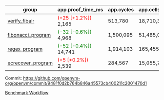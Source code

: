 | group | app.proof_time_ms | app.cycles | app.cells_used | leaf.proof_time_ms | leaf.cycles | leaf.cells_used |
| -- | -- | -- | -- | -- | -- | -- |
| [verify_fibair](https://github.com/openvm-org/openvm/blob/benchmark-results/benchmarks-pr/1335/verify_fibair-9481f0d2b764b846a45573cb400211c2001470d1.md) |<span style='color: red'>(+25 [+1.2%])</span> 2,165 |  513,780 |  18,710,341 |- | - | - |
| [fibonacci_program](https://github.com/openvm-org/openvm/blob/benchmark-results/benchmarks-pr/1335/fibonacci-9481f0d2b764b846a45573cb400211c2001470d1.md) |<span style='color: green'>(-32 [-0.6%])</span> 4,968 |  1,500,095 |  51,485,080 |- | - | - |
| [regex_program](https://github.com/openvm-org/openvm/blob/benchmark-results/benchmarks-pr/1335/regex-9481f0d2b764b846a45573cb400211c2001470d1.md) |<span style='color: green'>(-52 [-0.4%])</span> 14,741 |  1,914,103 |  165,455,373 |- | - | - |
| [ecrecover_program](https://github.com/openvm-org/openvm/blob/benchmark-results/benchmarks-pr/1335/ecrecover-9481f0d2b764b846a45573cb400211c2001470d1.md) |<span style='color: red'>(+5 [+0.2%])</span> 2,539 |  284,567 |  15,055,723 |- | - | - |


Commit: https://github.com/openvm-org/openvm/commit/9481f0d2b764b846a45573cb400211c2001470d1

[Benchmark Workflow](https://github.com/openvm-org/openvm/actions/runs/13122027454)
